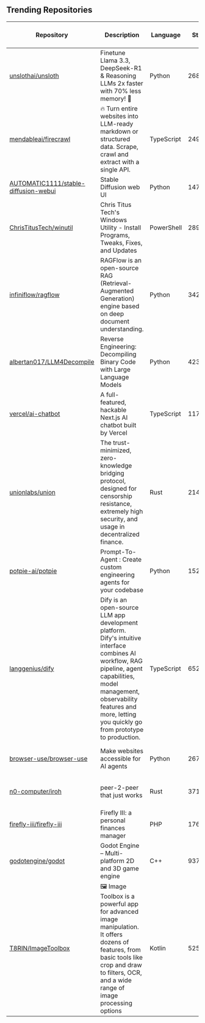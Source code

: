 ## Trending Repositories

| Repository | Description | Language | Stars | Forks | Built By | Current Period Stars |
|------------|-------------|----------|-------|-------|----------|---------------------|
| [unslothai/unsloth](https://github.com/unslothai/unsloth) | Finetune Llama 3.3, DeepSeek-R1 & Reasoning LLMs 2x faster with 70% less memory! 🦥 | Python | 26818 | 1782 | [danielhanchen](https://github.com/danielhanchen), [shimmyshimmer](https://github.com/shimmyshimmer), [Erland366](https://github.com/Erland366), [Datta0](https://github.com/Datta0), [xyangk](https://github.com/xyangk) | 1024 |
| [mendableai/firecrawl](https://github.com/mendableai/firecrawl) | 🔥 Turn entire websites into LLM-ready markdown or structured data. Scrape, crawl and extract with a single API. | TypeScript | 24902 | 2025 | [nickscamara](https://github.com/nickscamara), [mogery](https://github.com/mogery), [rafaelsideguide](https://github.com/rafaelsideguide), [ericciarla](https://github.com/ericciarla), [calebpeffer](https://github.com/calebpeffer) | 365 |
| [AUTOMATIC1111/stable-diffusion-webui](https://github.com/AUTOMATIC1111/stable-diffusion-webui) | Stable Diffusion web UI | Python | 147443 | 27570 | [AUTOMATIC1111](https://github.com/AUTOMATIC1111), [w-e-w](https://github.com/w-e-w), [dfaker](https://github.com/dfaker), [akx](https://github.com/akx), [catboxanon](https://github.com/catboxanon) | 158 |
| [ChrisTitusTech/winutil](https://github.com/ChrisTitusTech/winutil) | Chris Titus Tech's Windows Utility - Install Programs, Tweaks, Fixes, and Updates | PowerShell | 28996 | 1677 | [ChrisTitusTech](https://github.com/ChrisTitusTech), [MyDrift-user](https://github.com/MyDrift-user), [og-mrk](https://github.com/og-mrk), [Marterich](https://github.com/Marterich), [CodingWonders](https://github.com/CodingWonders) | 73 |
| [infiniflow/ragflow](https://github.com/infiniflow/ragflow) | RAGFlow is an open-source RAG (Retrieval-Augmented Generation) engine based on deep document understanding. | Python | 34240 | 3088 | [KevinHuSh](https://github.com/KevinHuSh), [cike8899](https://github.com/cike8899), [writinwaters](https://github.com/writinwaters), [yuzhichang](https://github.com/yuzhichang), [JinHai-CN](https://github.com/JinHai-CN) | 817 |
| [albertan017/LLM4Decompile](https://github.com/albertan017/LLM4Decompile) | Reverse Engineering: Decompiling Binary Code with Large Language Models | Python | 4237 | 292 | [albertan017](https://github.com/albertan017), [rocky-lq](https://github.com/rocky-lq) | 263 |
| [vercel/ai-chatbot](https://github.com/vercel/ai-chatbot) | A full-featured, hackable Next.js AI chatbot built by Vercel | TypeScript | 11786 | 3119 | [jaredpalmer](https://github.com/jaredpalmer), [shadcn](https://github.com/shadcn), [jeremyphilemon](https://github.com/jeremyphilemon), [leerob](https://github.com/leerob), [shuding](https://github.com/shuding) | 378 |
| [unionlabs/union](https://github.com/unionlabs/union) | The trust-minimized, zero-knowledge bridging protocol, designed for censorship resistance, extremely high security, and usage in decentralized finance. | Rust | 21413 | 1372 | [cor](https://github.com/cor), [hussein-aitlahcen](https://github.com/hussein-aitlahcen), [benluelo](https://github.com/benluelo), [o-az](https://github.com/o-az), [PoisonPhang](https://github.com/PoisonPhang) | 508 |
| [potpie-ai/potpie](https://github.com/potpie-ai/potpie) | Prompt-To-Agent : Create custom engineering agents for your codebase | Python | 1520 | 141 | [dhirenmathur](https://github.com/dhirenmathur), [vineetshar](https://github.com/vineetshar), [GodReaper](https://github.com/GodReaper), [maipkhu](https://github.com/maipkhu), [Yash-pede](https://github.com/Yash-pede) | 147 |
| [langgenius/dify](https://github.com/langgenius/dify) | Dify is an open-source LLM app development platform. Dify's intuitive interface combines AI workflow, RAG pipeline, agent capabilities, model management, observability features and more, letting you quickly go from prototype to production. | TypeScript | 65264 | 9567 | [takatost](https://github.com/takatost), [crazywoola](https://github.com/crazywoola), [laipz8200](https://github.com/laipz8200), [iamjoel](https://github.com/iamjoel), [JohnJyong](https://github.com/JohnJyong) | 1327 |
| [browser-use/browser-use](https://github.com/browser-use/browser-use) | Make websites accessible for AI agents | Python | 26760 | 2666 | [MagMueller](https://github.com/MagMueller), [gregpr07](https://github.com/gregpr07), [shyam-king](https://github.com/shyam-king), [Malik-Talha](https://github.com/Malik-Talha), [VATALU](https://github.com/VATALU) | 461 |
| [n0-computer/iroh](https://github.com/n0-computer/iroh) | peer-2-peer that just works | Rust | 3719 | 196 | [dignifiedquire](https://github.com/dignifiedquire), [flub](https://github.com/flub), [rklaehn](https://github.com/rklaehn), [divagant-martian](https://github.com/divagant-martian), [ramfox](https://github.com/ramfox) | 110 |
| [firefly-iii/firefly-iii](https://github.com/firefly-iii/firefly-iii) | Firefly III: a personal finances manager | PHP | 17633 | 1575 | [JC5](https://github.com/JC5), [sephrat](https://github.com/sephrat) | 79 |
| [godotengine/godot](https://github.com/godotengine/godot) | Godot Engine – Multi-platform 2D and 3D game engine | C++ | 93785 | 21623 | [akien-mga](https://github.com/akien-mga), [reduz](https://github.com/reduz), [Calinou](https://github.com/Calinou), [bruvzg](https://github.com/bruvzg), [YuriSizov](https://github.com/YuriSizov) | 53 |
| [T8RIN/ImageToolbox](https://github.com/T8RIN/ImageToolbox) | 🖼️ Image Toolbox is a powerful app for advanced image manipulation. It offers dozens of features, from basic tools like crop and draw to filters, OCR, and a wide range of image processing options | Kotlin | 5252 | 238 | [T8RIN](https://github.com/T8RIN), [Emperormummy](https://github.com/Emperormummy), [xventivs](https://github.com/xventivs), [souffly007](https://github.com/souffly007) | 89 |
